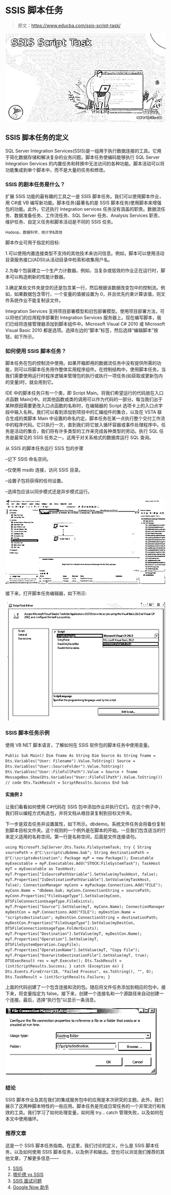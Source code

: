 # SSIS 脚本任务

> 原文：<https://www.educba.com/ssis-script-task/>

![SSIS Script Task](img/d8eae9e03c48cf3a1b7505893fd2fc4d.png)



## SSIS 脚本任务的定义

SQL Server Integration Services(SSIS)是一组用于执行数据连接的工具。它用于简化数据存储和解决复杂的业务问题。脚本任务使编码能够执行 SQL Server Integration Services 的内置任务和转换中无法访问的各种功能。脚本活动可以将功能集成到单个脚本中，而不是大量的任务和修改。

### SSIS 的剧本任务是什么？

扩展 SSIS 功能的最有趣的工具之一是 SSIS 脚本任务。我们可以使用脚本作业，用 C#或 VB 编写新功能。脚本任务(最著名的是 SSIS 脚本任务)使用脚本来增强包的功能。此外，它还执行 Integration services 任务没有涵盖的职责。数据流任务、数据准备任务、工作流任务、SQL Server 任务、Analysis Services 职责、维护任务、自定义任务和脚本活动是不同的 SSIS 任务。

<small>Hadoop、数据科学、统计学&其他</small>

脚本作业可用于指定的目标:

1.可以使用内置连接类型不支持的其他技术来访问信息。例如，脚本可以使用活动目录服务接口(ADSI)从活动目录中检索和收集用户名。

2.为每个包装建立一个生产力计数器。例如，当复杂或低效的作业正在运行时，脚本可以构造刷新的性能计数器。

3.确定某些文件夹是空的还是包含某一行，然后根据该数据改变包中的控制流。例如，如果数据包含零行，一个变量的值被设置为 0，并且优先约束计算该值，则文件系统作业不能复制该文件。

Integration Services 支持项目部署模型和旧包部署模型。使用项目部署方法，可以将他们的应用程序部署到 Integration Services 服务器上。现在编写脚本，我们已经将连接管理器添加到脚本组件中。Microsoft Visual C# 2010 或 Microsoft Visual Basic 2010 都是选项。选择左边的“脚本”标签，然后选择“编辑脚本”按钮，如下所示。

### 如何使用 SSIS 脚本任务？

脚本任务在包的控制流中使用。如果开箱即用的数据流任务中没有提供所需的功能，则可以将脚本任务用作整体实用程序组件。在控制结构中，使用脚本任务。当我们需要使用运行时程序逻辑来管理包的执行或执行一项任务(如获取或更新包内的变量)时，就会用到它。

IDE 中的脚本任务只有一个类，即 Script Main。将我们希望运行的代码放在入口点函数 Main()中。对其他函数或类的调用可以作为代码的一部分。每当我们出于某种原因需要更改入口点函数的名称时，在编辑器的 Script 选项卡上的入口点字段中输入名称。我们可以看到添加到项目中的汇编组件的集合，以及在 VSTA 联合生成的类脚本 Main 中设置的命名约定。脚本任务在某一点执行整个交付工作流中的程序代码。它只执行一次，直到我们将它放入循环容器或事件处理程序中。任务是活动的集合，我们将有许多类型的工作来完成各种类型的劳动。执行 SQL 任务是最常见的 SSIS 任务之一。这用于对关系格式的数据库运行 SQL 查询。

从 SSIS 的脚本任务运行 SSIS 包的步骤

–记下 SSIS 命名空间。

–仅使用 msdb 连接，访问 SSIS 目录。

–设置子包将获得的任何设置。

–选择包应该以同步模式还是异步模式运行。

![6](img/df130a17e797d3f126654eee12f66e06.png)



接下来，打开脚本任务编辑器，如下所示:

![SSIS Script Task](img/4a427676d8a7c2c9c0259cf632a7d9fb.png)



### SSIS 脚本任务示例

使用 VB NET 脚本语言，了解如何在 SSIS 软件包的脚本任务中使用变量。

`Public Sub Main()
Dim fname As String
Dim Source As String
fname = Dts.Variables("User: Filename").Value.ToString()
Source = Dts.Variables("User::SourceFolder").Value.ToString()
Dts.Variables("User::FileFullPath").Value = Source + fname
MessageBox.Show(Dts.Variables("User::FileFullPath").Value.ToString())
// code
Dts.TaskResult = ScriptResults.Success
End Sub`

#### 实施例 2

让我们看看如何使用 C#代码在 SSIS 包中添加作业并执行它们。在这个例子中，我们将以编程方式构造包，并将文档从根目录复制到目标文件夹。

下一步是双击任务并设置属性，如下所示。dbdemo。系统文件任务会将备份复制到脚本目标文件夹。这个规则的一个例外是在脚本的开始，一旦我们包含适当的行来定义适用的名称空间。第一行是名称空间，后面是文件连接语句。

`using Microsoft.SqlServer.Dts.Tasks.FileSystemTask;
try
{
String sourcePath = @"C:\scripts\dbdemo.bak";
String destinationPath = @"C:\scriptsdestination";
Package myP = new Package();
Executable myExecutable = myP.Executables.Add("STOCK:FileSystemTask");
TaskHost myT = myExecutable as TaskHost;
myT.Properties["IsSourcePathVariable"].SetValue(myTaskHost, false);
myT.Properties["IsDestinationPathVariable"].SetValue(myTaskHost, false);
ConnectionManager myConn = myPackage.Connections.Add("FILE");
myConn.Name = "dbdemo.bak;
myConn.ConnectionString = sourcePath;
myConn.Properties["FileUsageType"].SetValue(myConn, DTSFileConnectionUsageType.FileExists);
myT.Properties["Source"].SetValue(myT, myConn.Name);
ConnectionManager myDestCon = myP.Connections.Add("FILE");
myDestCon.Name = "scriptsdestination";
myDestCon.ConnectionString = destinationPath;
myDestCon.Properties["FileUsageType"].SetValue(myDestCon, DTSFileConnectionUsageType.FolderExists);
myT.Properties["Destination"].SetValue(myT, myDestCon.Name);
myT.Properties["Operation"].SetValue(myT, DTSFileSystemOperation.CopyFile);
myT.Properties["OperationName"].SetValue(myT, "Copy File");
myT.Properties["OverwriteDestinationFile"].SetValue(myT, true);
DTSExecResult res = myP.Execute();
Dts.TaskResult = (int)ScriptResults.Success;
}
catch (Exception ex)
{
Dts.Events.FireError(18, "Failed Process", ex.ToString(), "", 0);
Dts.TaskResult = (int)ScriptResults.Failure;
}`

上面的代码创建了一个包含连接和流的包。随后将文件任务添加到相应的包中。接下来，将变量指定为 false。接下来，创建一个连接名和一个源路径来自动创建一个连接。最后，选择“执行包”以显示一条消息。

![SSIS Script Task output](img/f4fb34840e35a45fee37a3248498a682.png)



### 结论

SSIS 脚本作业及其在我们的集成服务包中的应用是本次研究的主题。此外，我们展示了这两种脚本特性的一些应用。脚本任务是完成日常任务的一个非常流行和有效的工具。我们学习了如何处理变量，如何用 try… catch 管理失败，以及如何在本文中使用循环。

### 推荐文章

这是一个 SSIS 脚本任务指南。在这里，我们讨论的定义，什么是 SSIS 脚本任务，以及如何使用 SSIS 脚本任务，以及例子和输出。您也可以浏览我们推荐的其他文章，了解更多信息——

1.  [SSIS](https://www.educba.com/ssis/)
2.  [塔伦德 vs SSIS](https://www.educba.com/talend-vs-ssis/)
3.  [SSIS 面试问题](https://www.educba.com/ssis-interview-questions/)
4.  [Google Now 助手](https://www.educba.com/google-now-assistant/)





